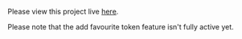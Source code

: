 Please view this project live [here](https://norebase.moyela.com).

Please note that the add favourite token feature isn't fully active yet.